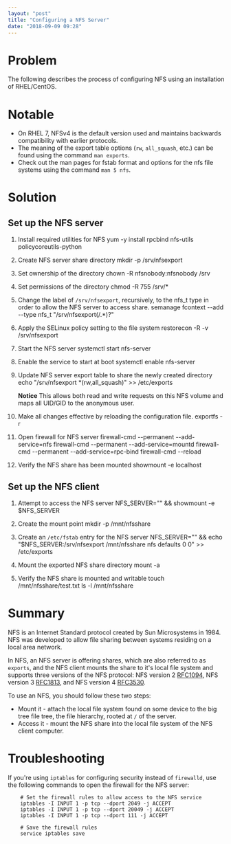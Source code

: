 ```yaml
---
layout: "post"
title: "Configuring a NFS Server"
date: "2018-09-09 09:28"
---
```


# Problem

The following describes the process of configuring NFS using an installation of RHEL/CentOS.

# Notable

* On RHEL 7, NFSv4 is the default version used and maintains backwards compatibility with earlier protocols.
* The meaning of the export table options (`rw`, `all_squash`, etc.) can be found using the command `man exports`.
* Check out the man pages for fstab format and options for the nfs file systems using the command `man 5 nfs`.

# Solution

## Set up the NFS server

1. Install required utilities for NFS
        yum -y install rpcbind nfs-utils policycoreutils-python

2. Create NFS server share directory
        mkdir -p /srv/nfsexport

3. Set ownership of the directory
        chown -R nfsnobody:nfsnobody /srv

4. Set permissions of the directory
        chmod -R 755 /srv/*

5. Change the label of `/srv/nfsexport`, recursively, to the nfs_t type in order to allow the NFS server to access share.
        semanage fcontext --add --type nfs_t "/srv/nfsexport(/.*)?"

6. Apply the SELinux policy setting to the file system
        restorecon -R -v /srv/nfsexport

7. Start the NFS server
        systemctl start nfs-server

8. Enable the service to start at boot
        systemctl enable nfs-server

9. Update NFS server export table to share the newly created directory
        echo "/srv/nfsexport *(rw,all_squash)" >> /etc/exports

    **Notice** This allows both read and write requests on this NFS volume and maps all UID/GID to the anonymous user.

10. Make all changes effective by reloading the configuration file.
        exportfs -r

11. Open firewall for NFS server
        firewall-cmd --permanent --add-service=nfs
        firewall-cmd --permanent --add-service=mountd
        firewall-cmd --permanent --add-service=rpc-bind
        firewall-cmd --reload

12. Verify the NFS share has been mounted
        showmount -e localhost

## Set up the NFS client

1. Attempt to access the NFS server
        NFS_SERVER="" && showmount -e $NFS_SERVER

2. Create the mount point
        mkdir -p /mnt/nfsshare

3. Create an `/etc/fstab` entry for the NFS server
        NFS_SERVER="" && echo "$NFS_SERVER:/srv/nfsexport /mnt/nfsshare nfs defaults 0 0" >> /etc/exports

4. Mount the exported NFS share directory
        mount -a

5. Verify the NFS share is mounted and writable
        touch /mnt/nfsshare/test.txt
        ls -l /mnt/nfsshare

# Summary

NFS is an Internet Standard protocol created by Sun Microsystems in 1984. NFS was developed to allow file sharing between systems residing on a local area network.

In NFS, an NFS server is offering shares, which are also referred to as `exports`, and the NFS client mounts the share to it's local file system and supports three versions of the NFS protocol: NFS version 2 [RFC1094](https://tools.ietf.org/html/rfc1094), NFS version 3 [RFC1813](https://tools.ietf.org/html/rfc1813), and NFS version 4 [RFC3530](https://tools.ietf.org/html/rfc3530).

To use an NFS, you should follow these two steps:

-   Mount it - attach the local file system found on some device to the big tree file tree, the file hierarchy, rooted at `/` of the server.
-   Access it - mount the NFS share into the local file system of the NFS client computer.

# Troubleshooting

If you're using `iptables` for configuring security instead of `firewalld`, use the following commands to open the firewall for the NFS server:

        # Set the firewall rules to allow access to the NFS service
        iptables -I INPUT 1 -p tcp --dport 2049 -j ACCEPT
        iptables -I INPUT 1 -p tcp --dport 20049 -j ACCEPT
        iptables -I INPUT 1 -p tcp --dport 111 -j ACCEPT

        # Save the firewall rules
        service iptables save
